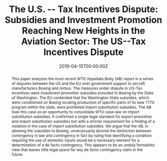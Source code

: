 ---
abstract: This paper analyzes the most recent WTO Appellate Body (AB) report in a series of disputes between the US and the EU over government support to aircraft manufacturers Boeing and Airbus. The measures under dispute in US–Tax Incentives were investment promotion subsidies provided to Boeing by the State of Washington. The EU contended that the Washington State subsidies, which were conditioned on Boeing locating production of specific parts of its new 777X program within the state, were prohibited import substitution subsidies. The AB took this case as an opportunity to consolidate WTO case-law on import substitution subsidies. It confirmed a single legal standard for export promotion and import substitution subsidies but with a stricter requirement for a finding of a violation in the case of import substitution subsidies. We argue that the AB, in allowing the subsidies to Boeing, unnecessarily blurred the distinction between contingency in law and contingency in fact by ruling that identifying a condition requiring the use of domestic inputs would be a necessary element for a determination of a de facto contingency. This appears to be an unduly formalistic view that leaves little legal space for any de facto contingency claim in the future.
author_notes:
- 
- Tilburg Law and Economics Center (TILEC), Tilburg University, p.delimatsis@uvt.nl
authors:
- admin
- Panagiotis Delimatsis
date: "2019-04-15T00:00:00Z"
doi: "https://doi.org/10.1017/S1474745619000107"
featured: false
image:
  caption: ''
  focal_point: ""
  preview_only: false
publication: '*World Trade Review*, 18(2), pp. 327 - 351'
publication_short: 
publication_types:
- "2"
slides: ""
summary: "
<details>
  <summary>Abstract</summary>
  
This paper analyzes the most recent WTO Appellate Body (AB) report in a series of disputes between the US and the EU over government support to aircraft manufacturers Boeing and Airbus. The measures under dispute in US–Tax Incentives were investment promotion subsidies provided to Boeing by the State of Washington. The EU contended that the Washington State subsidies, which were conditioned on Boeing locating production of specific parts of its new 777X program within the state, were prohibited import substitution subsidies. The AB took this case as an opportunity to consolidate WTO case-law on import substitution subsidies. It confirmed a single legal standard for export promotion and import substitution subsidies but with a stricter requirement for a finding of a violation in the case of import substitution subsidies. We argue that the AB, in allowing the subsidies to Boeing, unnecessarily blurred the distinction between contingency in law and contingency in fact by ruling that identifying a condition requiring the use of domestic inputs would be a necessary element for a determination of a de facto contingency. This appears to be an unduly formalistic view that leaves little legal space for any de facto contingency claim in the future.
</details>"
tags:
- WTO Case Law
- Trade policy
- Subsidies
- Dispute settlement
title: "The U.S. -- Tax Incentives Dispute: Subsidies and Investment Promotion Reaching New Heights in the Aviation Sector: The US--Tax Incentives Dispute"
url_code: ""
url_dataset: ""
url_pdf: ""
url_poster: ""
url_project: ""
url_slides: ""
url_source: ""
url_video: ""
links:
- name: Published version
  url: 'https://www.cambridge.org/core/journals/world-trade-review/article/subsidies-and-investment-promotion-reaching-new-heights-in-the-aviation-sector-the-ustax-incentives-dispute/8889228A6FD053C3499861A17A36313C/share/ab72aff20ce24df89bf3af484a91c2af7daf68a3#'
- name: Working paper
  url: 'uploads/boeing-wp.pdf'
- name: WTO Case Law Project
  url: "https://globalgovernanceprogramme.eui.eu/research-project/wto-case-law-project/"
---